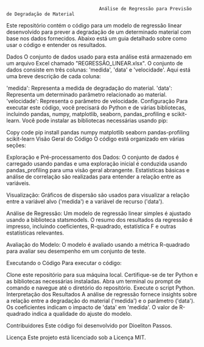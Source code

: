                                       Análise de Regressão para Previsão de Degradação de Material

Este repositório contém o código para um modelo de regressão linear desenvolvido para prever a degradação de um determinado material com base nos dados fornecidos. Abaixo está um guia detalhado sobre como usar o código e entender os resultados.

Dados
O conjunto de dados usado para esta análise está armazenado em um arquivo Excel chamado "REGRESSÃO_LINEAR.xlsx". O conjunto de dados consiste em três colunas: 'medida', 'data' e 'velocidade'. Aqui está uma breve descrição de cada coluna:

'medida': Representa a medida de degradação do material.
'data': Representa um determinado parâmetro relacionado ao material.
'velocidade': Representa o parâmetro de velocidade.
Configuração
Para executar este código, você precisará do Python e de várias bibliotecas, incluindo pandas, numpy, matplotlib, seaborn, pandas_profiling e scikit-learn. Você pode instalar as bibliotecas necessárias usando pip:

Copy code
pip install pandas numpy matplotlib seaborn pandas-profiling scikit-learn
Visão Geral do Código
O código está organizado em várias seções:

Exploração e Pré-processamento dos Dados: O conjunto de dados é carregado usando pandas e uma exploração inicial é conduzida usando pandas_profiling para uma visão geral abrangente. Estatísticas básicas e análise de correlação são realizadas para entender a relação entre as variáveis.

Visualização: Gráficos de dispersão são usados para visualizar a relação entre a variável alvo ('medida') e a variável de recurso ('data').

Análise de Regressão: Um modelo de regressão linear simples é ajustado usando a biblioteca statsmodels. O resumo dos resultados da regressão é impresso, incluindo coeficientes, R-quadrado, estatística F e outras estatísticas relevantes.

Avaliação do Modelo: O modelo é avaliado usando a métrica R-quadrado para avaliar seu desempenho em um conjunto de teste.

Executando o Código
Para executar o código:

Clone este repositório para sua máquina local.
Certifique-se de ter Python e as bibliotecas necessárias instaladas.
Abra um terminal ou prompt de comando e navegue até o diretório do repositório.
Execute o script Python.
Interpretação dos Resultados
A análise de regressão fornece insights sobre a relação entre a degradação do material ('medida') e o parâmetro ('data'). Os coeficientes indicam o impacto de 'data' em 'medida'. O valor de R-quadrado indica a qualidade do ajuste do modelo.

Contribuidores
Este código foi desenvolvido por Dioeliton Passos.

Licença
Este projeto está licenciado sob a Licença MIT.
